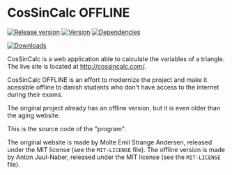 # CosSinCalc OFFLINE


[![Release version](https://img.shields.io/github/release/antonjuulnaber/cossincalc-offline.svg?style=for-the-badge)](https://github.com/antonjuulnaber/CosSinCalc-OFFLINE/releases)
[![Version](https://img.shields.io/github/package-json/v/antonjuulnaber/cossincalc-offline.svg?style=for-the-badge)](https://github.com/antonjuulnaber/CosSinCalc-OFFLINE/releases)
[![Dependencies](https://img.shields.io/david/antonjuulnaber/cossincalc-offline.svg?style=for-the-badge)](https://david-dm.org/antonjuulnaber/cossincalc-offline)

[![Downloads](https://img.shields.io/github/downloads/antonjuulnaber/cossincalc-offline/total.svg?style=for-the-badge)](https://github.com/antonjuulnaber/CosSinCalc-OFFLINE/releases)

CosSinCalc is a web application able to calculate the variables of a triangle.  
The live site is located at <http://cossincalc.com/>.

CosSinCalc OFFLINE is an effort to modernize the project and make it acessible offline to danish students who don't have access to the internet during their exams.

The original project already has an offline version, but it is even older than the aging website.

This is the source code of the "program".

The original website is made by Molte Emil Strange Andersen, released under the MIT license (see the `MIT-LICENSE` file).
The offline version is made by Anton Juul-Naber, released under the MIT license (see the `MIT-LICENSE` file).
